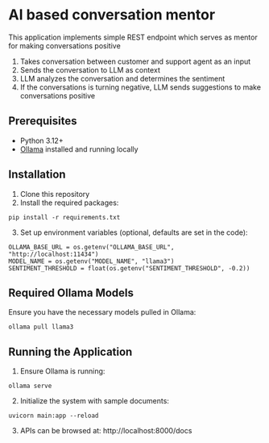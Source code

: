 # AI based conversation mentor

This application implements simple REST endpoint which serves as mentor for making conversations positive
1. Takes conversation between customer and support agent as an input
2. Sends the conversation to LLM as context
3. LLM analyzes the conversation and determines the sentiment
4. If the conversations is turning negative, LLM sends suggestions to make conversations positive 


## Prerequisites

- Python 3.12+
- [Ollama](https://ollama.com/) installed and running locally


## Installation

1. Clone this repository
2. Install the required packages:
```
pip install -r requirements.txt
```
3. Set up environment variables (optional, defaults are set in the code):
```
OLLAMA_BASE_URL = os.getenv("OLLAMA_BASE_URL", "http://localhost:11434")
MODEL_NAME = os.getenv("MODEL_NAME", "llama3")
SENTIMENT_THRESHOLD = float(os.getenv("SENTIMENT_THRESHOLD", -0.2))
```

## Required Ollama Models

Ensure you have the necessary models pulled in Ollama:
```
ollama pull llama3
```

## Running the Application

1. Ensure Ollama is running:
```
ollama serve
```

2. Initialize the system with sample documents:
```
uvicorn main:app --reload
```

3. APIs can be browsed at: http://localhost:8000/docs
